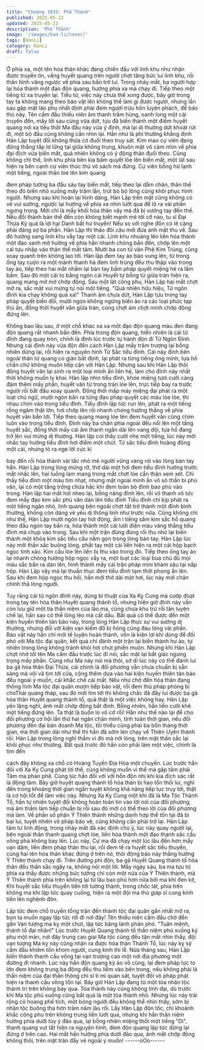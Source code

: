 ```yaml
---
title: "Chương 1935: Phế Thành"
published: 2025-05-22
updated: 2025-05-22
description: 'Phế Thành'
image: '/images/han-li/cover/'
tags: [HanLi]
category: HanLi
draft: false
---
```


Ở phía xa, một tên hóa thân khác đang chiến đấu với linh khu
như nhận được truyền tin, vầng huyết quang trên người chợt tăng
bức lui linh khu, rồi thân hình văng ngược về phía sau bắn trở lui.
Trong nháy mắt, ba người hợp lại hóa thành một đạo độn quang,
hướng phía xa mà chạy đi.
Tiếp theo một tiếng từ xa truyền lại.
Tiểu tử, việc này chưa thể xong được, bây giờ trong tay ta không
mang theo bảo vật lên không thể làm gì được ngươi, nhưng lần
sau gặp mặt lão phu nhất định phải đem ngươi trừu hồn luyện
phách, để báo thù này.
Tên cầm đầu thiếu niên âm thanh trầm hùng, oanh long một cái
truyền đến, mấy lời sau cùng vừa dứt, tựu đã biến thành một
điểm huyết quang nơi xa tiêu thất
Ma đầu này vừa ý định, mà lại dị thường dứt khoát rút đi, một bộ
đầu cũng không cần nhìn lại.
Hắn như là phi thường khẳng định Hàn Lập tuyệt đối không thừa
cơ đuổi theo truy sát.
Kim mao cự viên đang đứng thẳng tắp lơ lững tại giữa không
trung, khuôn mặt vô cảm nhìn về phía đại địch vừa biến mất, quả
nhiên không có ý động thân đuổi theo.
Cũng không chỉ thế, linh khu phía bên kia bấm quyết lóe lên biến
mất, một lát sau hiện ra bên cạnh cự viên thúc thủ vô sách mà
đứng.
Cự viên bỗng hừ lạnh một tiếng, ngoài thân lóe lên kim quang

đem pháp tướng ba đầu sáu tay biến mất, tiếp theo lại dẫm chân,
thân thể theo đó biến nhỏ xuống mấy trăm lần, trút bỏ bộ lông
cũng khôi phục hình người.
Nhưng sau khi hoàn lại hình dáng, Hàn Lập trên mặt cũng không
có vẻ vui sướng, ngược lại hướng về phía xa nhìn lướt qua để lộ
ra vài phần ngưng trọng.
Mới chỉ là mấy khối hóa thân vậy mà đã bị vướng tay đến thế.
Nếu đổi thành bản thể đến còn không biết mạnh mẽ tới cỡ nào, tu
sĩ Đại Thừa Kỳ quả là lợi hại Danh bất hư truyền! Nếu so với
nghe đồn có lẽ càng phải đáng sợ ba phần. Hàn Lập thì thào đôi
câu mới đưa ánh mắt thu về.
Sau đó hướng sang linh khu vẫy tay một cái.
Linh khu nhoáng lên liền hóa thành một đạo xanh mờ hướng về
phía hắn nhanh chóng bắn đến, chớp lên một cái tựu nhập vào
thân thể mất tăm.
Mười ba con tử văn Phệ Kim Trùng, cũng xoay quanh trên không
lao tới.
Hàn lập đem tay áo bào vung lên, từ trong ống tay cuộn ra một
mảnh thanh hà đem linh trùng đều thu thập vào trong tay áo, tiếp
theo hai mắt nhắm lại bàn tay bấm pháp quyết miệng hé ra lẩm
bẩm.
Sau đó một cái to bằng ngón cái Huyết tự bỗng từ giữa trán hiện
ra, quang mang mờ mờ chớp động.
Sau một lát công phu, Hàn Lập hai mắt chợt mở ra, sắc mặt vui
mừng tự nói một tiếng.
"Quả nhiên hữu hiệu, Tử ngôn đỉnh kia chạy không quá xa!"
Thanh âm chưa dứt, Hàn Lập tựu trong tay pháp quyết biến đổi,
mười ngón không ngừng biến ảo ra các loại phức tạp thủ ấn,
đồng thời huyết văn giữa trán, cũng chợt ám chợt minh chớp
động đứng lên.

Không bao lâu sau, ở một chỗ khác xa xa một đạo độn quang
màu đen đang độn quang rất nhanh bắn đến.
Phía trong độn quang, hiển nhiên là cái tử đỉnh đang quay tròn,
chính là đỉnh lúc trước tự hành độn đi Tử Ngôn Đỉnh.
Nhưng cái đỉnh này vừa độn đến cách Hàn Lập mấy trăm trượng
lại bỗng nhiên dừng lại, rồi hiện ra nguyên hình Tử Sắc tiểu đỉnh.
Cái này đỉnh bên ngoài thân tử quang co giãn bất định, lại phát ra
từng tiếng ông minh, tựa hồ chần chừ không muốn tiếp cận với
Hàn Lập.
Nhưng sau khi Hàn Lập thôi động huyết văn lại sinh ra một loại
minh ấn liên hệ, làm cho đỉnh này nhất thời không muốn ly khai.
Hàn lập nhìn tiểu đỉnh, khóe miệng tươi cười càng đậm thêm mấy
phần, huyết văn từ trong trán lóe lên, trực tiếp bay ra trước người
rồi bắt đầu xoay quanh.
Đồng thời mấp máy miệng đại phát ra một loạt chú ngữ, mười
ngón bắn ra từng đạo pháp quyết các màu lòe lòe, thi nhau chìm
vào trong tiểu đỉnh.
Tiểu đỉnh lập tức run lên, phát ra một tiếng rồng ngâm thật lớn,
hơi chớp lên rồi nhanh chóng hướng thẳng về phía huyết văn bắn
tới.
Tiếp theo quang mang lóe lên đem huyết văn cũng chìm luôn vào
trong tiểu đỉnh.
Đỉnh này ba chân phía ngoài đều nổi lên một tầng huyết sắc,
đồng thời mấy cái âm thanh ngân dài lên vang dội, tựa hồ đang
trở lên vui mừng dị thường.
Hàn lập coi thấy cười nhẹ một tiếng, lúc này mới nhấc tay hướng
tiểu đỉnh hơi điểm một chút.
Tử sắc tiểu đỉnh hoảng động một cái, nhưng tỏ ra nge lời cực kì

bay đến rồi hóa thành vài tấc nhỏ mê người vững vàng rơi vào
lòng bàn tay hắn.
Hàn Lập trong lòng mừng rỡ, thở dài một hơi đem tiểu đỉnh
hướng trước mắt nhấc lên, hai luồng lam mang trong mắt chợt lóe
cẩn thận xem xét.
Chỉ thấy tiểu đỉnh một màu tím nhạt, nhưng mặt ngoài minh ấn vô
sô thần bí phù văn, lại có một tầng trống chứa hắc khí đem toàn
bộ đỉnh bao phủ vào trong.
Hàn lập hai mắt hơi nheo lại, bỗng nâng đỉnh lên, rồi vô thanh vô
tức đem mấy đạo kim sắc phù văn dán lên tiểu đỉnh
Tiểu đỉnh chỉ kịp phát ra một tiếng ngân nhỏ, linh quang bên ngoài
chợt tắt trở thành một đỉnh bình thường, không còn dáng vẻ yêu
dị thông linh như trước nữa.
Cũng không chỉ như thế, Hàn Lập mười ngón tay hơi động, ầm ì
tiếng sấm kim sắc hồ quang theo đầu ngón tay bắn ra, hóa thành
một cái lưới điện màu vàng thẳng tiểu đỉnh mà chụp vào trong.
Sau khi một trận đùng đùng rồi thu nhỏ lại biến thành một khỏa
kim sắc tiểu cầu nằm gọn trong lòng bàn tay.
Hàn Lập lúc này mới thần sắc buông lỏng, phất tay một cái liền
hiện ra một cái hộp bạch ngọc tinh xảo.
Kim cầu lóe lên liền bị thu vào trong đó.
Tiếp theo ống tay áo lại nhanh chóng hướng hộp ngọc vẫy ra, một
loạt các loại bùa chú đủ mọi màu sắc bắn ra dán lên, hình thành
mấy cái trận pháp mini khảm sâu tại nắp hộp.
Hàn Lập vậy mà lại thuần thục đem tiểu đỉnh tạm thời phong ấn
lên.
Sau khi đem hộp ngọc thu hồi, hắn mới thở dài một hơi, lúc này
mới chân chính thả lòng người.

Tuy rằng cái tử ngôn đỉnh này, dùng bí thuật của Xa Kỵ Cung mà
cướp đoạt trong tay tên hóa thân Huyết quang thánh tổ, nhưng
hiện giờ đỉnh này vẫn còn lưu giữ một tia thần niệm của lão ma,
cũng chưa khu trừ rồi tân luyện chế lại, hắn sao có thể lỏng lẻo
mà cất dấu.
Bất quá có thể được đến một kiện huyền thiên tàn bảo này, trong
lòng Hàn Lập thực sự vui sướng dị thường, nhưng đối với kiện
vạn kiếm đồ bị hỏng cũng đau lòng vài phần.
Bảo vật này hắn chỉ mới tế luyện hoàn thành, vốn là kiện lợi khí
dùng để đối phó với Ma tộc đại quân, kết quả chỉ đánh một trận lại
biến thành hư ảo, tự nhiên trong lòng không tránh khỏi hơi chút
phiền muộn.
Nhưng khi Hàn Lập chợt nhớ tới tên Ma cầm đầu trước lúc đi nói,
sắc mặt lại bất giác ngưng trọng mấy phần.
Cũng như Ma này nói mà thôi, sở dĩ lúc này có thể đánh lui ba gã
hóa thân Đại Thừa, cái chính là đối phương vẫn chưa chuẩn bị
sẵn sàng mà vội vã tìm tới cửa, cộng thêm dựa vào hai kiện
huyền thiên tàn bảo đều ngoài ý muốn, cái khắc chế cái mất.
Nếu như chờ đến hóa thân đang thống lĩnh Ma tộc đại quân
mượn tiếp bảo vật, rồi đem thủ pháp phòng bị choThải quang
tháp, sau đó mới tìm tới thì không chắc đã đẩy lui được ba gã hóa
thân Huyết quang thánh tổ, quả thật là một việc không hay.
Hàn Lập yên lặng nghĩ, ánh mắt chớp động bất định.
Bỗng nhiên, hắn liền cười khẽ một tiếng đứng lên.
Ta thật là buồn lo vô cớ rồi! Hắn như thế nào lại để cho đối
phương cơ hội lần thứ hai ngăn chặn mình, tính toán thời gian,
nếu đối phương đến đại bản doanh Ma tộc, tối thiểu cũng phải ba
bốn tháng thời gian, mà thời gian dài như thế thì hắn đã sớm lén
chạy về Thiên Uyên thành rồi. Hàn Lập trong lòng nghĩ thầm vì đó
mà nới lỏng, trên mặt thần sắc lại khôi phục như thường.
Bất quá trước đó hắn còn phải làm một việc, chính là tìm đến

cách đây không xa chỗ có Hoàng Tuyền Địa Hỏa một chuyến.
Lúc trước hắn đối với Xa Kỵ Cung phát lời thề, cũng không muốn
vì thế mà gặp tâm phải Tâm ma phản phệ.
Cùng lúc hắn đối với với hỗn độn nhị khí kia đích xác rất là động
tâm.
Bây giờ huyết quang thánh tổ hóa thân bị hao tổn thối lui, nghĩ
đến trong khoảng thời gian ngắn tuyệt không khả năng tiếp tục
truy tới, thật là cơ hội tốt để làm việc này.
Nhưng Xa Kỵ Cung một khi đã là Ma Tộc Thánh Tổ, hắn tự nhiên
tuyệt đối không hoàn toàn tin vào lời nói của đối phương, mà âm
thầm làm tiếp chuẩn bị rồi sau đó mới có thể theo lời của đối
phương mà làm.
Về phần số phận Ỷ Thiên thành những danh hợp thể tồn tại đã bị
bại lui, tuyệt nhiên vô pháp bảo vệ, cũng không cần phải trở lại.
Hàn Lập tâm tư linh động, trong nháy mắt đã xác định chủ ý, lúc
này quay người lại, bên ngoài thân thanh quang chợt lóe, liền hóa
thành một đạo thanh sắc cầu vồng phá không bay lên.
Lúc này, Cự ma đã chạy một lúc lâu đến hơn mấy vạn dặm, liền
đem pháp thân thu lại, rồi đem tế ra huyết sắc tiểu thuyền, cùng
hai tên hóa thân khác đứng ở trên nó, thôi động bảo này thẳng
hướng Ỷ Thiên thành chạy đi.
Trên đường phi độn, ba gã Huyết Quang thánh tổ hóa thân đều
thần sắc ngây ra, không nói một lời.
Mấy ngày sáu, ba ma tựu từ phía xa thấy được những bức tường
chỉ còn một nửa của Ỷ Thiên thành, mà Ỷ Thiên thành phía trên
không lại từ lâu bao phủ hơn nửa bởi ma khí đen kịt,
Khi huyết sắc tiểu thuyền tiến tới tường thành, trong chốc lát, phía
trên không ma khí lập tức quay cuồng, hiện ra một đội ma thú
giáp sĩ cung kính tiến lên nghênh đón.

Lập tức đem chỗ truyền tống trận đến thánh tộc đại quân gần
nhất mở ra, bọn ta muốn ngay lập tức rời đi nơi đây!
Tên thiếu niên cầm đầu chờ đến gần Vạn tượng ma kỵ một chút,
lập tức băng lãnh phân phó.
"Tuân mệnh, thánh tổ đại nhân!"
Lúc trước Huyết Quang thánh tổ thần niệm phủ xuống ký phụ một
màn, nơi đây trung cao giai Ma tộc cũng đều tận mắt nhìn thấy,
đội vạn tượng Ma kỵ này cũng nhận ra được hóa thân Thánh Tổ,
lúc này kỵ sỹ cầm đầu khiêm tốn khom người, cung kính thi lễ.
Nửa tháng sau, Hàn Lập biến thành thanh cầu vồng tại vạn
trượng cao một nơi địa phương một đường đi nhanh.
Lúc này hắn độn quang kỳ ảo vô cùng, lại đem pháp lực to lớn
đem không trung ba động đều thu liễm vào bên trong, nếu không
phải là thần niệm của đại thần thông chi sĩ tỉ mỉ quan sát, tuyệt đối
vô pháp phát hiện ra thanh cầu vồng tồn tại.
Bây giờ Hàn Lập đang từ một tòa nhân tộc thành trì trên không
bay qua.
Tòa thành này cũng không tính đại, dù trước khi Ma tộc phủ
xuống cũng bất quá là một tòa thành nhỏ. Nhưng lúc này trải rộng
cỏ hoang phế tích, một bóng người đều không thể nhìn thấy, sớm
bị nhân tộc buông tha hơn trăm năm lâu rồi.
Lấy Hàn Lập độn tốc, chỉ khoảnh khắc công phu trên không trung
liền lướt qua, nhưng khi hắn thần niệm hướng phía dưới tùy ý
đảo qua, lại bỗng nhiên miệng thốt một tiếng "Di", thanh quang
vụt tắt hiện ra nguyên hình, đem độn quang lập tức dừng lại đứng
ở trên cao.
Hai mắt hắn hướng phía dưới đảo qua, ánh mắt chớp động không
thôi, trên mặt tràn đầy vẻ ngoài ý muốn!
------oOo------
